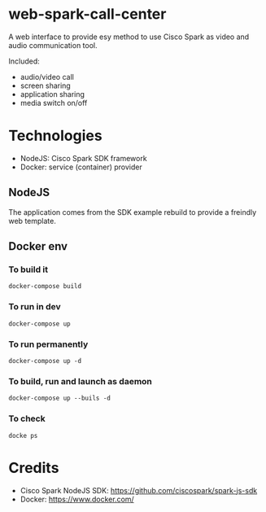 # web-spark-call-center

A web interface to provide esy method to use Cisco Spark as video and audio communication tool.

Included:
* audio/video call
* screen sharing
* application sharing
* media switch on/off

# Technologies

* NodeJS: Cisco Spark SDK framework
* Docker: service (container) provider

## NodeJS
The application comes from the SDK example rebuild to provide a freindly web template.

## Docker env

### To build it
`docker-compose build`

### To run in dev
`docker-compose up`

### To run permanently
`docker-compose up -d`

### To build, run and launch as daemon
`docker-compose up --buils -d`

### To check
`docke ps`

# Credits
* Cisco Spark NodeJS SDK: https://github.com/ciscospark/spark-js-sdk
* Docker: https://www.docker.com/

